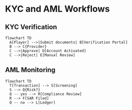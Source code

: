 # KYC and AML Workflows

## KYC Verification

```mermaid
flowchart TD
  A[Player] -->|Submit documents| B[Verification Portal]
  B --> C{Provider}
  C -->|Approve| D[Account Activated]
  C -->|Reject| E[Manual Review]
```

## AML Monitoring

```mermaid
flowchart TD
  T[Transaction] --> S[Screening]
  S --> Q{Risk?}
  Q -- yes --> R[Compliance Review]
  R --> F[SAR Filed]
  Q -- no --> L[Ledger]
```


